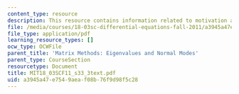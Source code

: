 ```yaml
---
content_type: resource
description: This resource contains information related to motivation and derivation.
file: /media/courses/18-03sc-differential-equations-fall-2011/a3945a47e7549aeaf08b76f9d98f5c28_MIT18_03SCF11_s33_3text.pdf
file_type: application/pdf
learning_resource_types: []
ocw_type: OCWFile
parent_title: 'Matrix Methods: Eigenvalues and Normal Modes'
parent_type: CourseSection
resourcetype: Document
title: MIT18_03SCF11_s33_3text.pdf
uid: a3945a47-e754-9aea-f08b-76f9d98f5c28
---
```

